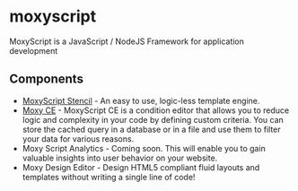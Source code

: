 # moxyscript
MoxyScript is a JavaScript / NodeJS Framework for application development

## Components 
* [MoxyScript Stencil](https://github.com/dcmox/moxyscript-stencil) - An easy to use, logic-less template engine.
* [Moxy CE](https://github.com/dcmox/moxyscript-conditions) - MoxyScript CE is a condition editor that allows you to reduce logic and complexity in your code by defining custom criteria. You can store the cached query in a database or in a file and use them to filter your data for various reasons.
* Moxy Script Analytics - Coming soon. This will enable you to gain valuable insights into user behavior on your website.
* Moxy Design Editor - Design HTML5 compliant fluid layouts and templates without writing a single line of code!
